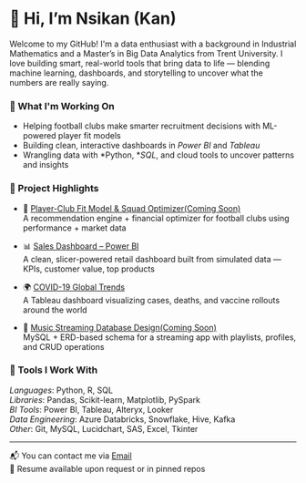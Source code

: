 # 👋 Hi, I’m Nsikan (Kan)

Welcome to my GitHub! I'm a data enthusiast with a background in Industrial Mathematics and a Master’s in Big Data Analytics from Trent University. I love building smart, real-world tools that bring data to life — blending machine learning, dashboards, and storytelling to uncover what the numbers are really saying.

### 🔬 What I'm Working On
- Helping football clubs make smarter recruitment decisions with ML-powered player fit models  
- Building clean, interactive dashboards in *Power BI* and *Tableau*  
- Wrangling data with *Python, **SQL*, and cloud tools to uncover patterns and insights

### 💼 Project Highlights
- 🎯 [Player-Club Fit Model & Squad Optimizer(Coming Soon)](#)  
  A recommendation engine + financial optimizer for football clubs using performance + market data

- 📊 [Sales Dashboard – Power BI](https://github.com/Nsikan56/Sales-Data-Analysis-Powerbi)  
  A clean, slicer-powered retail dashboard built from simulated data — KPIs, customer value, top products

- 🌍 [COVID-19 Global Trends](https://github.com/Nsikan56/Covid19-global-dashboard)  
  A Tableau dashboard visualizing cases, deaths, and vaccine rollouts around the world

- 🎵 [Music Streaming Database Design(Coming Soon)](#)  
  MySQL + ERD-based schema for a streaming app with playlists, profiles, and CRUD operations

### 🧰 Tools I Work With
*Languages*: Python, R, SQL  
*Libraries*: Pandas, Scikit-learn, Matplotlib, PySpark  
*BI Tools*: Power BI, Tableau, Alteryx, Looker  
*Data Engineering*: Azure Databricks, Snowflake, Hive, Kafka  
*Other*: Git, MySQL, Lucidchart, SAS, Excel, Tkinter

---

📬 You can contact me via [Email](mailto:yourname@example.com)  
📄 Resume available upon request or in pinned repos

